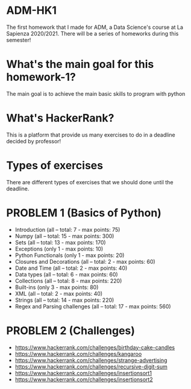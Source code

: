 # ADM-HK1
The first homework that I made for ADM, a Data Science's course at La Sapienza 2020/2021. There will be a series of homeworks during this semester!

# What's the main goal for this homework-1?
The main goal is to achieve the main basic skills to program with python

# What's HackerRank?
This is a platform that provide us many exercises to do in a deadline decided by professor!

# Types of exercises
There are different types of exercises that we should done until the deadline.

# PROBLEM 1 (Basics of Python)

- Introduction (all – total: 7 - max points: 75)
- Numpy (all – total: 15 - max points: 300)
- Sets (all – total: 13 - max points: 170)
- Exceptions (only 1 - max points: 10)
- Python Functionals (only 1 - max points: 20)
- Closures and Decorations (all – total: 2 - max points: 60)
- Date and Time (all – total: 2 - max points: 40)
- Data types (all – total: 6 - max points: 60)
- Collections (all – total: 8 - max points: 220)
- Built-ins (only 3 - max points: 80)
- XML (all – total: 2 - max points: 40)
- Strings (all – total: 14 - max points: 220)
- Regex and Parsing challenges (all – total: 17 - max points: 560)


# PROBLEM 2 (Challenges)

- https://www.hackerrank.com/challenges/birthday-cake-candles
- https://www.hackerrank.com/challenges/kangaroo
- https://www.hackerrank.com/challenges/strange-advertising
- https://www.hackerrank.com/challenges/recursive-digit-sum
- https://www.hackerrank.com/challenges/insertionsort1
- https://www.hackerrank.com/challenges/insertionsort2
